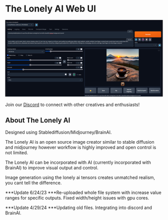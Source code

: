 # The Lonely AI Web UI

![Lonely AI Screenshot](screenshot.png)

Join our [Discord](https://discord.gg/cWN3gyuZ) to connect with other creatives and enthusiasts!

## About The Lonely AI

Designed using Stablediffusion/Midjourney/BrainAI.


The Lonely AI is an open source image creator similar to stable diffusion and midjourney however workflow is highly improved and open control is not limited. 

The Lonely AI can be incorporated with AI (currently incorporated with BrainAI) to improve visual output and control.

Image generation using the lonely ai tensors creates unmatched realism, you cant tell the difference.

***Update 6/24/23
  ***Re-uploaded whole file system with increase value ranges for specific outputs. Fixed width/height issues with gpu cores.

  ***Update 4/29/24
    ***Updating old files. Integrating into discord and BrainAI.
